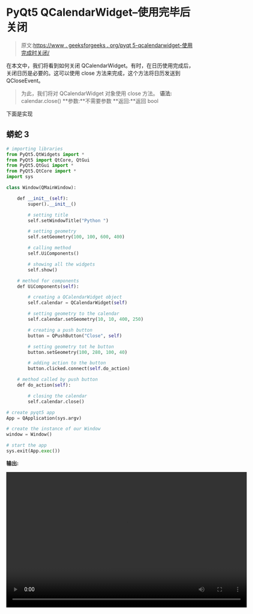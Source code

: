 # PyQt5 QCalendarWidget–使用完毕后关闭

> 原文:[https://www . geeksforgeeks . org/pyqt 5-qcalendarwidget-使用完成时关闭/](https://www.geeksforgeeks.org/pyqt5-qcalendarwidget-closing-when-use-is-done/)

在本文中，我们将看到如何关闭 QCalendarWidget。有时，在日历使用完成后，关闭日历是必要的。这可以使用 close 方法来完成，这个方法将日历发送到 QCloseEvent。

> 为此，我们将对 QCalendarWidget 对象使用 close 方法。
> **语法:** calendar.close()
> **参数:**不需要参数
> **返回:**返回 bool

下面是实现

## 蟒蛇 3

```py
# importing libraries
from PyQt5.QtWidgets import *
from PyQt5 import QtCore, QtGui
from PyQt5.QtGui import *
from PyQt5.QtCore import *
import sys

class Window(QMainWindow):

    def __init__(self):
        super().__init__()

        # setting title
        self.setWindowTitle("Python ")

        # setting geometry
        self.setGeometry(100, 100, 600, 400)

        # calling method
        self.UiComponents()

        # showing all the widgets
        self.show()

    # method for components
    def UiComponents(self):

        # creating a QCalendarWidget object
        self.calendar = QCalendarWidget(self)

        # setting geometry to the calendar
        self.calendar.setGeometry(10, 10, 400, 250)

        # creating a push button
        button = QPushButton("Close", self)

        # setting geometry tot he button
        button.setGeometry(100, 280, 100, 40)

        # adding action to the button
        button.clicked.connect(self.do_action)

    # method called by push button
    def do_action(self):

        # closing the calendar
        self.calendar.close()

# create pyqt5 app
App = QApplication(sys.argv)

# create the instance of our Window
window = Window()

# start the app
sys.exit(App.exec())
```

**输出:**

<video class="wp-video-shortcode" id="video-421767-1" width="640" height="360" preload="metadata" controls=""><source type="video/mp4" src="https://media.geeksforgeeks.org/wp-content/uploads/20200531011538/Python-2020-05-31-01-15-02.mp4?_=1">[https://media.geeksforgeeks.org/wp-content/uploads/20200531011538/Python-2020-05-31-01-15-02.mp4](https://media.geeksforgeeks.org/wp-content/uploads/20200531011538/Python-2020-05-31-01-15-02.mp4)</video>